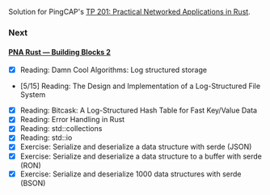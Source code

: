 Solution for PingCAP's [TP 201: Practical Networked Applications in Rust](https://github.com/pingcap/talent-plan/blob/master/courses/rust/README.md).

### Next

#### [PNA Rust — Building Blocks 2](https://github.com/kafji/talent-plan/blob/master/courses/rust/building-blocks/bb-2.md)

- [x] Reading: Damn Cool Algorithms: Log structured storage
- [5/15] Reading: The Design and Implementation of a Log-Structured File System
- [x] Reading: Bitcask: A Log-Structured Hash Table for Fast Key/Value Data
- [x] Reading: Error Handling in Rust
- [x] Reading: std::collections
- [x] Reading: std::io
- [x] Exercise: Serialize and deserialize a data structure with serde (JSON)
- [x] Exercise: Serialize and deserialize a data structure to a buffer with serde (RON)
- [x] Exercise: Serialize and deserialize 1000 data structures with serde (BSON)
